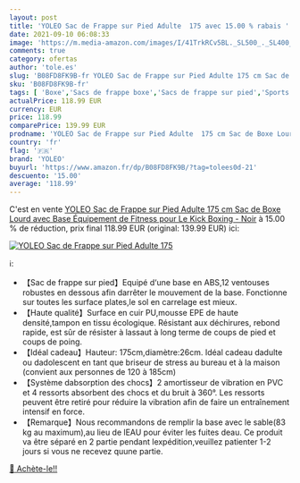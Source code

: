 ```yaml
---
layout: post
title: 'YOLEO Sac de Frappe sur Pied Adulte  175 avec 15.00 % rabais '
date: 2021-09-10 06:08:33
image: 'https://m.media-amazon.com/images/I/41TrkRCv5BL._SL500_._SL400_.jpg'
comments: true
category: ofertas
author: 'tole.es'
slug: 'B08FD8FK9B-fr YOLEO Sac de Frappe sur Pied Adulte 175 cm Sac de Boxe...'
sku: 'B08FD8FK9B-fr'
tags: [ 'Boxe','Sacs de frappe boxe','Sacs de frappe sur pied','Sports et Loisirs','Vêtements et équipement de sport','yoleo', ]
actualPrice: 118.99 EUR
currency: EUR
price: 118.99
comparePrice: 139.99 EUR
prodname: 'YOLEO Sac de Frappe sur Pied Adulte  175 cm Sac de Boxe Lourd avec Base  Équipement de Fitness pour Le Kick Boxing - Noir'
country: 'fr'
flag: '🇫🇷'
brand: 'YOLEO'
buyurl: 'https://www.amazon.fr/dp/B08FD8FK9B/?tag=tolees0d-21'
descuento: '15.00'
average: '118.99'
---
```


C'est en vente [YOLEO Sac de Frappe sur Pied Adulte  175 cm Sac de Boxe Lourd avec Base  Équipement de Fitness pour Le Kick Boxing - Noir](https://www.amazon.fr/dp/B08FD8FK9B/?tag=tolees0d-21)  à  15.00 % de réduction, prix final  118.99 EUR (original: 139.99 EUR) ici:

[![YOLEO Sac de Frappe sur Pied Adulte  175](https://m.media-amazon.com/images/I/41TrkRCv5BL._SL500_._SL400_.jpg)](https://www.amazon.fr/dp/B08FD8FK9B/?tag=tolees0d-21)

ℹ️:

- 【Sac de frappe sur pied】Equipé d‘une base en ABS,12 ventouses robustes en dessous afin darrêter le mouvement de la base. Fonctionne sur toutes les surface plates,le sol en carrelage est mieux.
- 【Haute qualité】Surface en cuir PU,mousse EPE de haute densité,tampon en tissu écologique. Résistant aux déchirures, rebond rapide, est sûr de résister à lassaut à long terme de coups de pied et coups de poing.
- 【Idéal cadeau】Hauteur: 175cm,diamètre:26cm. Idéal cadeau dadulte ou dadolescent en tant que briseur de stress au bureau et à la maison (convient aux personnes de 120 à 185cm)
- 【Système dabsorption des chocs】2 amortisseur de vibration en PVC et 4 ressorts absorbent des chocs et du bruit à 360°. Les ressorts peuvent être retiré pour réduire la vibration afin de faire un entraînement intensif en force.
- 【Remarque】Nous recommandons de remplir la base avec le sable(83 kg au maximum),au lieu de lEAU pour éviter les fuites deau. Ce produit va être séparé en 2 partie pendant lexpédition,veuillez patienter 1-2 jours si vous ne recevez quune partie.

[🛒 Achète-le!!](https://www.amazon.fr/dp/B08FD8FK9B/?tag=tolees0d-21)
